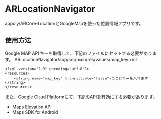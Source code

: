 # ARLocationNavigator
appoly/ARCore-LocationとGoogleMapを使った位置情報アプリです。



## 使用方法
Google MAP API キーを取得して、下記のファイルにセットする必要があります。
ARLocationNavigator/app/src/main/res/values/map_key.xml



```
<?xml version="1.0" encoding="utf-8"?>
<resources>
    <string name="map_key" translatable="false">ここにキーを入れます</string>
</resources>
```

また、Google Cloud Platformにて、下記のAPIを有効にする必要があります。
- Maps Elevation API
- Maps SDK for Android
